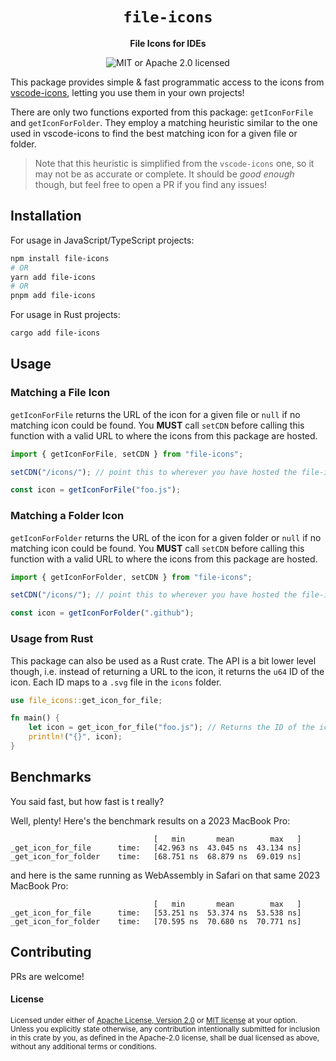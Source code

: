 <div align="center">
  <h1>
    <code>file-icons</code>
  </h1>
  <p>
    <strong>File Icons for IDEs</strong>
  </p>
  <p>

![MIT or Apache 2.0 licensed][mit-or-apache-badge]

</p>
</div>

[mit-or-apache-badge]: https://img.shields.io/badge/license-MIT%20or%20Apache%202.0-blue.svg

This package provides simple & fast programmatic access to the icons from
[vscode-icons](https://github.com/vscode-icons/vscode-icons), letting you use
them in your own projects!

There are only two functions exported from this package: `getIconForFile` and
`getIconForFolder`. They employ a matching heuristic similar to the one used in
vscode-icons to find the best matching icon for a given file or folder.

> Note that this heuristic is simplified from the `vscode-icons` one, so it may
> not be as accurate or complete. It should be _good enough_ though, but feel
> free to open a PR if you find any issues!

## Installation

For usage in JavaScript/TypeScript projects:

```sh
npm install file-icons
# OR
yarn add file-icons
# OR
pnpm add file-icons
```

For usage in Rust projects:

```sh
cargo add file-icons
```

## Usage

### Matching a File Icon

`getIconForFile` returns the URL of the icon for a given file or `null` if no
matching icon could be found. You **MUST** call `setCDN` before calling this
function with a valid URL to where the icons from this package are hosted.

```js
import { getIconForFile, setCDN } from "file-icons";

setCDN("/icons/"); // point this to wherever you have hosted the file-icons/icons folder

const icon = getIconForFile("foo.js");
```

### Matching a Folder Icon

`getIconForFolder` returns the URL of the icon for a given folder or `null` if
no matching icon could be found. You **MUST** call `setCDN` before calling this
function with a valid URL to where the icons from this package are hosted.

```js
import { getIconForFolder, setCDN } from "file-icons";

setCDN("/icons/"); // point this to wherever you have hosted the file-icons/icons folder

const icon = getIconForFolder(".github");
```

### Usage from Rust

This package can also be used as a Rust crate. The API is a bit lower level
though, i.e. instead of returning a URL to the icon, it returns the `u64` ID of
the icon. Each ID maps to a `.svg` file in the `icons` folder.

```rust
use file_icons::get_icon_for_file;

fn main() {
    let icon = get_icon_for_file("foo.js"); // Returns the ID of the icon
    println!("{}", icon);
}
```

## Benchmarks

You said fast, but how fast is t really?

Well, plenty! Here's the benchmark results on a 2023 MacBook Pro:

```
                                [   min       mean        max   ]
_get_icon_for_file      time:   [42.963 ns  43.045 ns  43.134 ns]
_get_icon_for_folder    time:   [68.751 ns  68.879 ns  69.019 ns]
```

and here is the same running as WebAssembly in Safari on that same 2023 MacBook Pro:

```
                                [   min       mean        max   ]   
_get_icon_for_file      time:   [53.251 ns  53.374 ns  53.538 ns]
_get_icon_for_folder    time:   [70.595 ns  70.680 ns  70.771 ns]
```

## Contributing

PRs are welcome!

#### License

<sup>
Licensed under either of <a href="LICENSE-APACHE">Apache License, Version
2.0</a> or <a href="LICENSE-MIT">MIT license</a> at your option.
</sup>

<br>

<sub>
Unless you explicitly state otherwise, any contribution intentionally submitted
for inclusion in this crate by you, as defined in the Apache-2.0 license, shall
be dual licensed as above, without any additional terms or conditions.
</sub>

